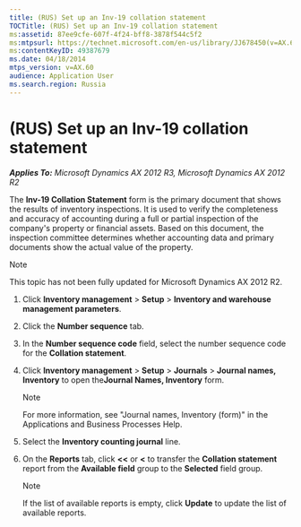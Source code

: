 ```yaml
---
title: (RUS) Set up an Inv-19 collation statement
TOCTitle: (RUS) Set up an Inv-19 collation statement
ms:assetid: 87ee9cfe-607f-4f24-bff8-3878f544c5f2
ms:mtpsurl: https://technet.microsoft.com/en-us/library/JJ678450(v=AX.60)
ms:contentKeyID: 49387679
ms.date: 04/18/2014
mtps_version: v=AX.60
audience: Application User
ms.search.region: Russia
---
```


# (RUS) Set up an Inv-19 collation statement 


_**Applies To:** Microsoft Dynamics AX 2012 R3, Microsoft Dynamics AX 2012 R2_

The **Inv-19 Collation Statement** form is the primary document that shows the results of inventory inspections. It is used to verify the completeness and accuracy of accounting during a full or partial inspection of the company's property or financial assets. Based on this document, the inspection committee determines whether accounting data and primary documents show the actual value of the property.


> [!NOTE]
> <P>This topic has not been fully updated for Microsoft Dynamics AX 2012 R2.</P>



1.  Click **Inventory management** \> **Setup** \> **Inventory and warehouse management parameters**.

2.  Click the **Number sequence** tab.

3.  In the **Number sequence code** field, select the number sequence code for the **Collation statement**.

4.  Click **Inventory management** \> **Setup** \> **Journals** \> **Journal names, Inventory** to open the**Journal Names, Inventory** form.
    

    > [!NOTE]
    > <P>For more information, see "Journal names, Inventory (form)" in the Applications and Business Processes Help.</P>



5.  Select the **Inventory counting journal** line.

6.  On the **Reports** tab, click **\<\<** or **\<** to transfer the **Collation statement** report from the **Available field** group to the **Selected** field group.
    

    > [!NOTE]
    > <P>If the list of available reports is empty, click <STRONG>Update</STRONG> to update the list of available reports.</P>


  


